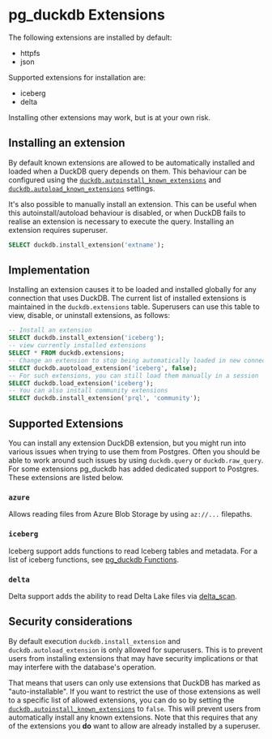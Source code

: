 # pg_duckdb Extensions

The following extensions are installed by default:

* httpfs
* json

Supported extensions for installation are:

* iceberg
* delta

Installing other extensions may work, but is at your own risk.

## Installing an extension

By default known extensions are allowed to be automatically installed and loaded when a DuckDB query depends on them. This behaviour can be configured using the [`duckdb.autoinstall_known_extensions`](settings.md#duckdbautoinstall_known_extensions) and [`duckdb.autoload_known_extensions`](settings.md#duckdbautoload_known_extensions) settings.

It's also possible to manually install an extension. This can be useful when this autoinstall/autoload behaviour is disabled, or when DuckDB fails to realise an extension is necessary to execute the query. Installing an extension requires superuser.

```sql
SELECT duckdb.install_extension('extname');
```

## Implementation

Installing an extension causes it to be loaded and installed globally for any connection that uses DuckDB. The current list of installed extensions is maintained in the `duckdb.extensions` table. Superusers can use this table to view, disable, or uninstall extensions, as follows:

```sql
-- Install an extension
SELECT duckdb.install_extension('iceberg');
-- view currently installed extensions
SELECT * FROM duckdb.extensions;
-- Change an extension to stop being automatically loaded in new connections
SELECT duckdb.auotoload_extension('iceberg', false);
-- For such extensions, you can still load them manually in a session
SELECT duckdb.load_extension('iceberg');
-- You can also install community extensions
SELECT duckdb.install_extension('prql', 'community');
```

## Supported Extensions

You can install any extension DuckDB extension, but you might run into various issues when trying to use them from Postgres. Often you should be able to work around such issues by using `duckdb.query` or `duckdb.raw_query`. For some extensions pg_duckdb has added dedicated support to Postgres. These extensions are listed below.

### `azure`

Allows reading files from Azure Blob Storage by using `az://...` filepaths.

### `iceberg`

Iceberg support adds functions to read Iceberg tables and metadata. For a list of iceberg functions, see [pg_duckdb Functions](functions.md).

### `delta`

Delta support adds the ability to read Delta Lake files via [delta_scan](functions.md#delta_scan).

## Security considerations

By default execution `duckdb.install_extension` and `duckdb.autoload_extension` is only allowed for superusers. This is to prevent users from installing extensions that may have security implications or that may interfere with the database's operation.

That means that users can only use extensions that DuckDB has marked as "auto-installable". If you want to restrict the use of those extensions as well to a specific list of allowed extensions, you can do so by setting the [`duckdb.autoinstall_known_extensions`](settings.md#duckdbautoload_known_extensions) to `false`. This will prevent users from automatically install any known extensions. Note that this requires that any of the extensions you **do** want to allow are already installed by a superuser.
